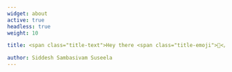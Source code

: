 ```yaml
---
widget: about
active: true
headless: true
weight: 10

title: <span class="title-text">Hey there <span class="title-emoji">👋</span></span>

author: Siddesh Sambasivam Suseela
---
```

